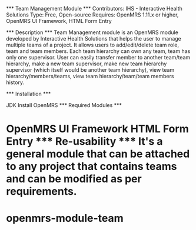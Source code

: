 
*** Team Management Module ***
Contributors: IHS - Interactive Health Solutions
Type: Free, Open-source 
Requires: OpenMRS 1.11.x or higher, OpenMRS UI Framework, HTML Form Entry

*** Description *** Team Management module is an OpenMRS module developed by Interactive Health Solutions that helps the user to manage multiple teams of a project. It allows users to add/edit/delete team role, team and team members. Each team hierarchy can own any team, team has only one supervisor. User can easily transfer member to another team/team hierarchy, make a new team supervisor, make new team hierarchy supervisor (which itself would be another team hierarchy), view team hierarchy/members/teams, view team hierarchy/team/team members history.

*** Installation ***

JDK
Install OpenMRS
*** Required Modules ***

OpenMRS UI Framework
HTML Form Entry
*** Re-usability ***
It's a general module that can be attached to any project that contains teams and can be modified as per requirements.
=======
# openmrs-module-team
